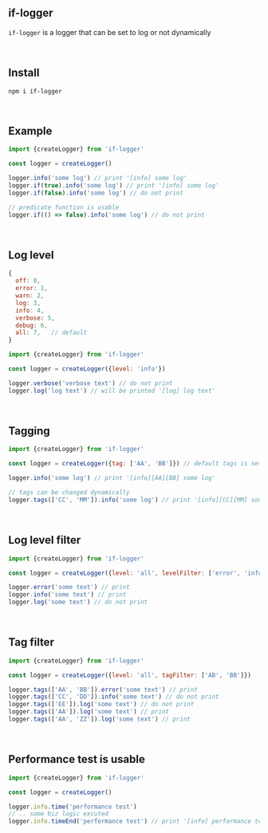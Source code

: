 ## if-logger

`if-logger` is a logger that can be set to log or not dynamically

<br>

## Install

```
npm i if-logger
```

<br>

## Example

```javascript
import {createLogger} from 'if-logger'

const logger = createLogger()

logger.info('some log') // print '[info] some log'
logger.if(true).info('some log') // print '[info] some log'
logger.if(false).info('some log') // do not print

// predicate function is usable
logger.if(() => false).info('some log') // do not print
```

<br>

## Log level

```javascript
{
  off: 0,
  error: 1,
  warn: 2,
  log: 3,
  info: 4,
  verbose: 5,
  debug: 6,
  all: 7,   // default
}
```

```javascript
import {createLogger} from 'if-logger'

const logger = createLogger({level: 'info'})

logger.verbose('verbose text') // do not print
logger.log('log text') // will be printed '[log] log text'
```

<br>

## Tagging

```javascript
import {createLogger} from 'if-logger'

const logger = createLogger({tag: ['AA', 'BB']}) // default tags is set

logger.info('some log') // print '[info][AA][BB] some log'

// tags can be changed dynamically
logger.tags(['CC', 'MM']).info('some log') // print '[info][CC][MM] some log'
```

<br>

## Log level filter

```javascript
import {createLogger} from 'if-logger'

const logger = createLogger({level: 'all', levelFilter: ['error', 'info']})

logger.error('some text') // print
logger.info('some text') // print
logger.log('some text') // do not print
```

<br>

## Tag filter

```javascript
import {createLogger} from 'if-logger'

const logger = createLogger({level: 'all', tagFilter: ['AB', 'BB']})

logger.tags(['AA', 'BB']).error('some text') // print
logger.tags(['CC', 'DD']).info('some text') // do not print
logger.tags(['EE']).log('some text') // do not print
logger.tags(['AA']).log('some text') // print
logger.tags(['AA', 'ZZ']).log('some text') // print
```

<br>

## Performance test is usable

```javascript
import {createLogger} from 'if-logger'

const logger = createLogger()

logger.info.time('performance test')
// .. some biz logic excuted
logger.info.timeEnd('performance test') // print '[info] performance test 12.13423ms'
```
